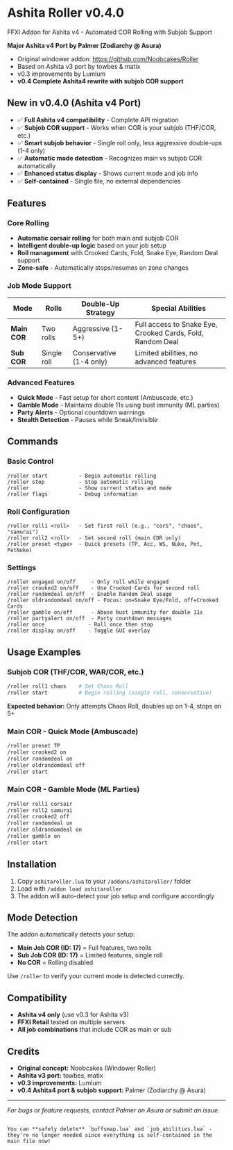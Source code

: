 # Ashita Roller v0.4.0
FFXI Addon for Ashita v4 - Automated COR Rolling with Subjob Support

**Major Ashita v4 Port by Palmer (Zodiarchy @ Asura)**
- Original windower addon: https://github.com/Noobcakes/Roller
- Based on Ashita v3 port by towbes & matix
- v0.3 improvements by Lumlum
- **v0.4 Complete Ashita4 rewrite with subjob COR support**

## New in v0.4.0 (Ashita v4 Port)
- ✅ **Full Ashita v4 compatibility** - Complete API migration
- ✅ **Subjob COR support** - Works when COR is your subjob (THF/COR, etc.)
- ✅ **Smart subjob behavior** - Single roll only, less aggressive double-ups (1-4 only)
- ✅ **Automatic mode detection** - Recognizes main vs subjob COR automatically
- ✅ **Enhanced status display** - Shows current mode and job info
- ✅ **Self-contained** - Single file, no external dependencies

## Features

### Core Rolling
- **Automatic corsair rolling** for both main and subjob COR
- **Intelligent double-up logic** based on your job setup
- **Roll management** with Crooked Cards, Fold, Snake Eye, Random Deal support
- **Zone-safe** - Automatically stops/resumes on zone changes

### Job Mode Support
| Mode | Rolls | Double-Up Strategy | Special Abilities |
|------|-------|-------------------|-------------------|
| **Main COR** | Two rolls | Aggressive (1-5+) | Full access to Snake Eye, Crooked Cards, Fold, Random Deal |
| **Sub COR** | Single roll | Conservative (1-4 only) | Limited abilities, no advanced features |

### Advanced Features
- **Quick Mode** - Fast setup for short content (Ambuscade, etc.)
- **Gamble Mode** - Maintains double 11s using bust immunity (ML parties)
- **Party Alerts** - Optional countdown warnings
- **Stealth Detection** - Pauses while Sneak/Invisible

## Commands

### Basic Control
```
/roller start          - Begin automatic rolling
/roller stop           - Stop automatic rolling  
/roller                - Show current status and mode
/roller flags          - Debug information
```

### Roll Configuration
```
/roller roll1 <roll>   - Set first roll (e.g., "cors", "chaos", "samurai")
/roller roll2 <roll>   - Set second roll (main COR only)
/roller preset <type>  - Quick presets (TP, Acc, WS, Nuke, Pet, PetNuke)
```

### Settings
```
/roller engaged on/off     - Only roll while engaged
/roller crooked2 on/off    - Use Crooked Cards for second roll
/roller randomdeal on/off  - Enable Random Deal usage
/roller oldrandomdeal on/off - Focus: on=Snake Eye/Fold, off=Crooked Cards
/roller gamble on/off      - Abuse bust immunity for double 11s
/roller partyalert on/off  - Party countdown messages
/roller once              - Roll once then stop
/roller display on/off    - Toggle GUI overlay
```

## Usage Examples

### Subjob COR (THF/COR, WAR/COR, etc.)
```bash
/roller roll1 chaos    # Set Chaos Roll
/roller start          # Begin rolling (single roll, conservative)
```
**Expected behavior:** Only attempts Chaos Roll, doubles up on 1-4, stops on 5+

### Main COR - Quick Mode (Ambuscade)
```bash
/roller preset TP
/roller crooked2 on
/roller randomdeal on
/roller oldrandomdeal off
/roller start
```

### Main COR - Gamble Mode (ML Parties)
```bash
/roller roll1 corsair
/roller roll2 samurai  
/roller crooked2 off
/roller randomdeal on
/roller oldrandomdeal on
/roller gamble on
/roller start
```

## Installation
1. Copy `ashitaroller.lua` to your `/addons/ashitaroller/` folder
2. Load with `/addon load ashitaroller`
3. The addon will auto-detect your job setup and configure accordingly

## Mode Detection
The addon automatically detects your setup:
- **Main Job COR (ID: 17)** = Full features, two rolls
- **Sub Job COR (ID: 17)** = Limited features, single roll  
- **No COR** = Rolling disabled

Use `/roller` to verify your current mode is detected correctly.

## Compatibility
- **Ashita v4 only** (use v0.3 for Ashita v3)
- **FFXI Retail** tested on multiple servers
- **All job combinations** that include COR as main or sub

## Credits
- **Original concept:** Noobcakes (Windower Roller)
- **Ashita v3 port:** towbes, matix  
- **v0.3 improvements:** Lumlum
- **v0.4 Ashita4 port & subjob support:** Palmer (Zodiarchy @ Asura)

---
*For bugs or feature requests, contact Palmer on Asura or submit an issue.*
```

You can **safely delete** `buffsmap.lua` and `job_abilities.lua` - they're no longer needed since everything is self-contained in the main file now!
